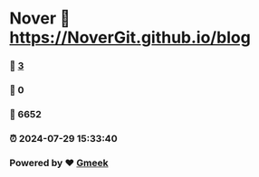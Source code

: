 # Nover :link: https://NoverGit.github.io/blog 
### :page_facing_up: [3](https://NoverGit.github.io/blog/tag.html) 
### :speech_balloon: 0 
### :hibiscus: 6652 
### :alarm_clock: 2024-07-29 15:33:40 
### Powered by :heart: [Gmeek](https://github.com/Meekdai/Gmeek)
